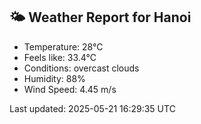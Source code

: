 <!-- WEATHER-START -->
## 🌤 Weather Report for Hanoi

- Temperature: 28°C
- Feels like: 33.4°C
- Conditions: overcast clouds
- Humidity: 88%
- Wind Speed: 4.45 m/s

Last updated: 2025-05-21 16:29:35 UTC
<!-- WEATHER-END -->
